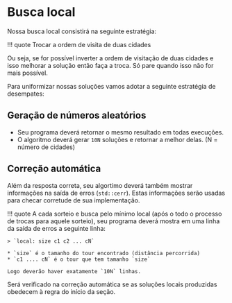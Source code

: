 # Busca local

<style>
.admonition p:nth-child(2) {
    font-size: 18pt;
}
</style>

Nossa busca local consistirá na seguinte estratégia:

!!! quote
    Trocar a ordem de visita de duas cidades

Ou seja, se for possível inverter a ordem de visitação de duas cidades e isso melhorar a solução então faça a troca. Só pare quando isso não for mais possível.

Para uniformizar nossas soluções vamos adotar a seguinte estratégia de desempates:

## Geração de números aleatórios

* Seu programa deverá retornar o mesmo resultado em todas execuções.
* O algoritmo deverá gerar `10N` soluções e retornar a melhor delas. (N = número de cidades)

## Correção automática

Além da resposta correta, seu algortimo deverá também mostrar informações na saída de erros (`std::cerr`). Estas informações serão usadas para checar corretude de sua implementação.

!!! quote
    A cada sorteio e busca pelo mínimo local (após o todo o processo de trocas para aquele sorteio), seu programa deverá mostra em uma linha da saída de erros a seguinte linha:

    > `local: size c1 c2 ... cN`

    * `size` é o tamanho do tour encontrado (distância percorrida)
    * `c1 .... cN` é o tour que tem tamanho `size`

    Logo deverão haver exatamente `10N` linhas.

Será verificado na correção automática se as soluções locais produzidas obedecem à regra do início da seção. 